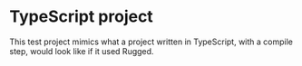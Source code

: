 # TypeScript project

This test project mimics what a project written in TypeScript, with a compile step, would look like if it used Rugged.